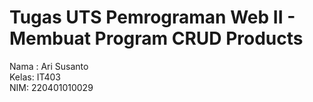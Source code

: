 # Tugas UTS Pemrograman Web II - Membuat Program CRUD Products
Nama : Ari Susanto  
Kelas: IT403  
NIM: 220401010029

